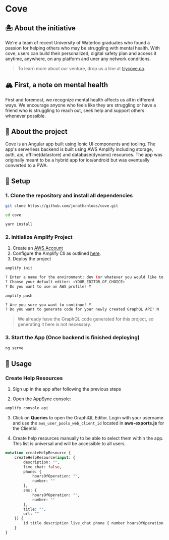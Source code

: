 # Cove

## 🏝 About the initiative
We're a team of recent University of Waterloo graduates who found a passion for helping others who may be struggling with mental health. With cove, users can build their personalized, digital safety plan and access it anytime, anywhere, on any platform and uner any network conditions. 

> To learn more about our venture, drop us a line at [trycove.ca](https://trycove.ca).

## 🏔 First, a note on mental health
First and foremost, we recognize mental health affects us all in different ways. We encourage anyone who feels like they are struggling or have a friend who is struggling to reach out, seek help and support others whenever possible.

## 🤖 About the project
Cove is an Angular app built using Ionic UI components and tooling. The app's serverless backend is built using AWS Amplify including storage, auth, api, offline(datastore) and database(dynamo) resources. The app was originally meant to be a hybrid app for ios/android but was eventually converted to a PWA.

## 🚀 Setup
### 1. Clone the repository and install all dependencies
```sh
git clone https://github.com/jonathanloos/cove.git

cd cove

yarn install
```
### 2. Initialize Amplify Project
1.  Create an [AWS Account](https://signin.aws.amazon.com/signin)
2.  Configure the Amplify Cli as outlined [here](https://docs.amplify.aws/cli/start/install/#configure-the-amplify-cli).
3. Deploy the project
```sh
amplify init

? Enter a name for the environment: dev (or whatever you would like to call this env)
? Choose your default editor: <YOUR_EDITOR_OF_CHOICE>
? Do you want to use an AWS profile? Y

amplify push

? Are you sure you want to continue? Y
? Do you want to generate code for your newly created GraphQL API? N
```
> We already have the GraphQL code generated for this project, so generating it here is not necessary.

### 3. Start the App (Once backend is finished deploying)
```sh
ng serve
```

## 🎉 Usage
### Create Help Resources
1. Sign up in the app after following the previous steps

2. Open the AppSync console:

```sh
amplify console api
```

3. Click on __Queries__ to open the GraphiQL Editor. Login with your username and use the `aws_user_pools_web_client_id` located in __aws-exports.js__ for the ClientId.

4. Create help resources manually to be able to select them within the app. This list is universal and will be accessible to all users.

```graphql
mutation createHelpResource {
    createHelpResource(input: {
        description: "", 
        live_chat: false, 
        phone: {
            hoursOfOperation: "", 
            number: ""
        }, 
        sms: {
            hoursOfOperation: "", 
            number: ""
        }, 
        title: "", 
        url: ""
    }) {
        id title description live_chat phone { number hoursOfOperation } sms { number hoursOfOperation } url
    }
}
```






